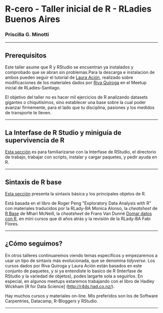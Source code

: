 # R-cero - Taller inicial de R - RLadies Buenos Aires
### Priscilla G. Minotti
_________
## Prerequisitos

Este taller asume que R y RStudio se encuentran ya instalados y comprobado que se abran sin problemas.Para la descarga e instalacion de ambos pueden seguir el tutorial de [Laura Ación](https://github.com/lauracion/R_Curso_de_Nivelacion/blob/master/Instalacion_R_RStudio.pdf), realizado sobre modificaciones de los materiales dados por [Riva Quiroga](https://github.com/rivaquiroga/RLadies-Santiago/blob/master/2018-04_taller_primeros_pasos_en_R.Rmd) en el Meetup inicial de RLadies-Santiago.

El objetivo del taller no es hacer mil ejercicios de R analizando datasets gigantes o chiquitisímos, sino establecer una base sobre la cual poder avanzar firmemente, para el lado que tu disciplina, pasiones y los medidos de transporte te lleven.

_________
## La Interfase de R Studio y miniguía de supervivencia de R

[Esta sección](https://github.com/pmnatural/R-cero/blob/master/Interfase_R/Interfase%20de%20RStudio.Rmd) es para familiarizarse con la Interfase de RStudio, el directorio de trabajo, trabajar con scripts, instalar y cargar paquetes, y pedir ayuda en R.

_________
## Sintaxis de R base

[Esta sección](https://github.com/pmnatural/R-cero/blob/master/Sintaxis_R/ElementosSintaxisR.Rmd) presenta la sintaxis básica y los principales objetos de R.  

Está basada en el libro de Roger Peng "Exploratory Data Analysis with R" con materiales traducidos por la RLady-BA Monica Alonso, la *cheatsheet* de [R Base](http://github.com/rstudio/cheatsheets/raw/master/base-r.pdf) de Mhari McNeill, la *cheatsheet* de Frans Van Dunné [Domar datos con R](https://www.rstudio.com/wp-content/uploads/2015/03/data-wrangling-spanish.pdf), en mini cursos que di años atrás y la revisión de la RLady-BA Fabi Flores. 

_________
## ¿Cómo seguimos?
En otros talleres continuaremos viendo temas especificos y empezaremos a usar un tipo de sintaxis más evolucionada, que se denomina *tidyverse*. Los cursos dados por Riva Quiroga y Laura Ación están basados en este conjunto de paquetes, y si ya entendiste lo basico de R (Interfase de RStudio y la variedad de objetos), podes largarte sola a seguirlos. En especial, en algunos meetups estaremos trabajando con el libro de Hadley Wickham [R for Data Science] (http://r4ds.had.co.nz/). 

Hay muchos cursos y materiales on-line. Mis preferidos son los de Software Carpentries, Datacamp, R-Bloggers y RStudio.

_________
